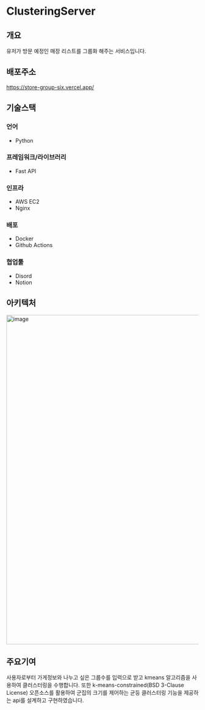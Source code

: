 # ClusteringServer
## 개요
유저가 방문 예정인 매장 리스트를 그룹화 해주는 서비스입니다.
## 배포주소
https://store-group-six.vercel.app/
## 기술스택
### 언어
- Python
### 프레임워크/라이브러리
- Fast API
### 인프라
- AWS EC2
- Nginx
### 배포
- Docker
- Github Actions
### 협업툴
- Disord
- Notion
## 아키텍처
<img width="1406" height="864" alt="image" src="https://github.com/user-attachments/assets/7926c2be-850f-4b74-8bb6-84a588777be9" /> </br>
## 주요기여
사용자로부터 가게정보와 나누고 싶은 그룹수를 입력으로 받고 kmeans 알고리즘을 사용하여 클러스터링을 수행합니다.
또한 k-means-constrained(BSD 3-Clause License) 오픈소스를 활용하여 군집의 크기를 제어하는 균등 클러스터링 기능을 제공하는 api를 설계하고 구현하였습니다.
